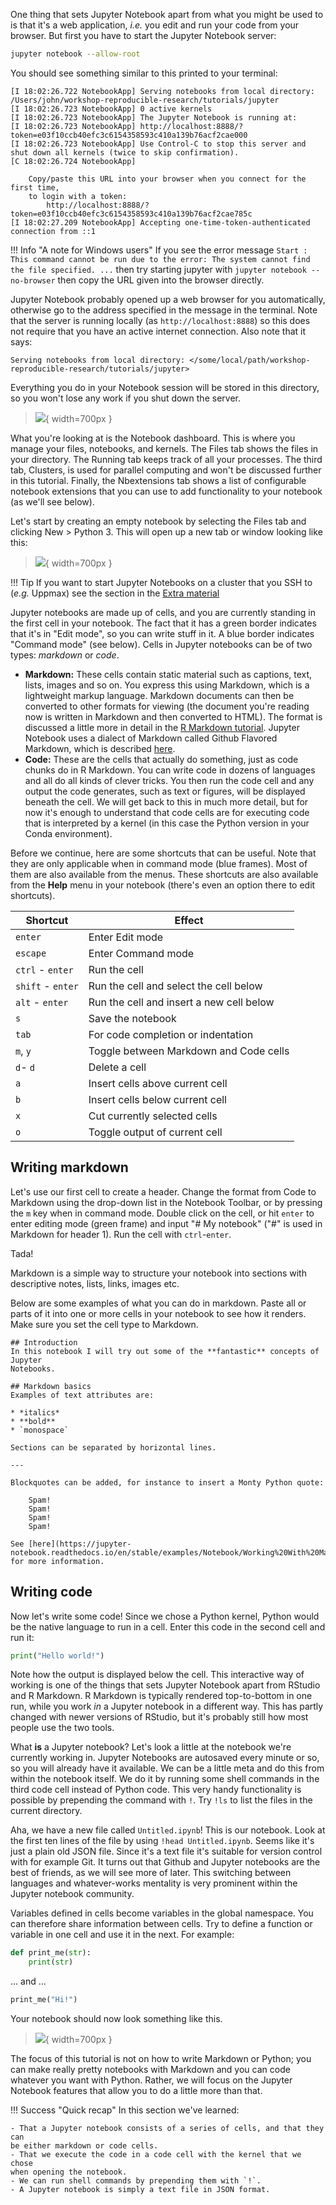 One thing that sets Jupyter Notebook apart from what you might be used to is
that it's a web application, *i.e.* you edit and run your code from your
browser. But first you have to start the Jupyter Notebook server:

```bash
jupyter notebook --allow-root
```

You should see something similar to this printed to your terminal:

```no-highlight
[I 18:02:26.722 NotebookApp] Serving notebooks from local directory: /Users/john/workshop-reproducible-research/tutorials/jupyter
[I 18:02:26.723 NotebookApp] 0 active kernels
[I 18:02:26.723 NotebookApp] The Jupyter Notebook is running at:
[I 18:02:26.723 NotebookApp] http://localhost:8888/?token=e03f10ccb40efc3c6154358593c410a139b76acf2cae000
[I 18:02:26.723 NotebookApp] Use Control-C to stop this server and shut down all kernels (twice to skip confirmation).
[C 18:02:26.724 NotebookApp]

    Copy/paste this URL into your browser when you connect for the first time,
    to login with a token:
        http://localhost:8888/?token=e03f10ccb40efc3c6154358593c410a139b76acf2cae785c
[I 18:02:27.209 NotebookApp] Accepting one-time-token-authenticated connection from ::1
```

!!! Info "A note for Windows users"
    If you see the error message `Start : This command cannot be run due to the
    error: The system cannot find the file specified. ...` then try starting
    jupyter with `jupyter notebook --no-browser` then copy the URL given into the
    browser directly.

Jupyter Notebook probably opened up a web browser for you automatically,
otherwise go to the address specified in the message in the terminal. Note that
the server is running locally (as `http://localhost:8888`) so this does not
require that you have an active internet connection. Also note that it says:

```no-highlight
Serving notebooks from local directory: </some/local/path/workshop-reproducible-research/tutorials/jupyter>
```

Everything you do in your Notebook session will be stored in this directory, so
you won't lose any work if you shut down the server.

> ![](images/jupyter_dashboard.png){ width=700px }

What you're looking at is the Notebook dashboard. This is where you manage your
files, notebooks, and kernels. The Files tab shows the files in your directory.
The Running tab keeps track of all your processes. The third tab, Clusters, is
used for parallel computing and won't be discussed further in this tutorial.
Finally, the Nbextensions tab shows a list of configurable notebook extensions
that you can use to add functionality to your notebook (as we'll see below).

Let's start by creating an empty notebook by selecting the Files tab and
clicking New > Python 3. This will open up a new tab or window
looking like this:

> ![](images/jupyter_empty_nb.png){ width=700px }

!!! Tip
    If you want to start Jupyter Notebooks on a cluster that you SSH to (_e.g._
    Uppmax) see the section in the
    [Extra material](jupyter-9-extra-material)

Jupyter notebooks are made up of cells, and you are currently standing in
the first cell in your notebook. The fact that it has a green border indicates
that it's in "Edit mode", so you can write stuff in it. A blue border indicates
"Command mode" (see below). Cells in Jupyter notebooks can be of two types:
*markdown* or *code*.

* **Markdown:** These cells contain static material such as captions, text,
lists, images and so on. You express this using Markdown, which is
a lightweight markup language. Markdown documents can then be converted to
other formats for viewing (the document you're reading now is written in
Markdown and then converted to HTML). The format is discussed a little more in
detail in the [R Markdown tutorial](../../rmarkdown/r-markdown-1-introduction). Jupyter Notebook
uses a dialect of Markdown called Github Flavored Markdown, which is described
[here](https://guides.github.com/features/mastering-markdown/).
* **Code:** These are the cells that actually do something, just as code chunks
  do in R Markdown. You can write code in dozens of languages and all do all
  kinds of clever tricks. You then run the code cell and any output the code
  generates, such as text or figures, will be displayed beneath the cell. We
  will get back to this in much more detail, but for now it's enough to
  understand that code cells are for executing code that is interpreted by
  a kernel (in this case the Python version in your Conda environment).

Before we continue, here are some shortcuts that can be useful. Note that they
are only applicable when in command mode (blue frames). Most of them are also
available from the menus. These shortcuts are also available from the **Help**
menu in your notebook (there's even an option there to edit shortcuts).

<div align="center" markdown>

| Shortcut          | Effect                                    |
| ----------------- | ----------------------------------------- |
| `enter`           | Enter Edit mode                           |
| `escape`          | Enter Command mode                        |
| `ctrl` - `enter`  | Run the cell                              |
| `shift` - `enter` | Run the cell and select the cell below    |
| `alt` - `enter`   | Run the cell and insert a new cell below  |
| `s`               | Save the notebook                         |
| `tab`             | For code completion or indentation        |
| `m`, `y`          | Toggle between Markdown and Code cells    |
| `d`- `d`          | Delete a cell                             |
| `a`               | Insert cells above current cell           |
| `b`               | Insert cells below current cell           |
| `x`               | Cut currently selected cells              |
| `o`               | Toggle output of current cell             |

</div>

## Writing markdown

Let's use our first cell to create a header. Change the format from
Code to Markdown using the drop-down list in the Notebook Toolbar, or by
pressing the `m` key when in command mode. Double click on
the cell, or hit `enter` to enter editing mode (green frame) and input
"# My notebook" ("#" is used in Markdown for header 1). Run the cell with
`ctrl`-`enter`.

Tada!

Markdown is a simple way to structure your notebook into sections with
descriptive notes, lists, links, images etc.

Below are some examples of what you can do in markdown. Paste all or parts
of it into one or more cells in your notebook to see how it renders. Make
sure you set the cell type to Markdown.

```
## Introduction
In this notebook I will try out some of the **fantastic** concepts of Jupyter
Notebooks.

## Markdown basics
Examples of text attributes are:

* *italics*
* **bold**
* `monospace`

Sections can be separated by horizontal lines.

---

Blockquotes can be added, for instance to insert a Monty Python quote:

    Spam!
    Spam!
    Spam!
    Spam!

See [here](https://jupyter-notebook.readthedocs.io/en/stable/examples/Notebook/Working%20With%20Markdown%20Cells.html) for more information.    
```

## Writing code

Now let's write some code! Since we chose a Python kernel, Python would be the
native language to run in a cell. Enter this code in the second cell and run
it:

```python
print("Hello world!")
```

Note how the output is displayed below the cell. This interactive way of working
is one of the things that sets Jupyter Notebook apart from RStudio and
R Markdown. R Markdown is typically rendered top-to-bottom in one run, while you
work *in* a Jupyter notebook in a different way. This has partly changed with
newer versions of RStudio, but it's probably still how most people use the two
tools.

What **is** a Jupyter notebook? Let's look a little at the notebook we're
currently working in. Jupyter Notebooks are autosaved every minute or so, so you
will already have it available. We can be a little meta and do this from within
the notebook itself. We do it by running some shell commands in the third code
cell instead of Python code. This very handy functionality is possible by
prepending the command with `!`. Try `!ls` to list the files in the current
directory.

Aha, we have a new file called `Untitled.ipynb`! This is our notebook. Look at
the first ten lines of the file by using `!head Untitled.ipynb`. Seems like it's
just a plain old JSON file. Since it's a text file it's suitable for version
control with for example Git. It turns out that Github and Jupyter notebooks are
the best of friends, as we will see more of later. This switching between
languages and whatever-works mentality is very prominent within the Jupyter
notebook community.

Variables defined in cells become variables in the global namespace. You can
therefore share information between cells. Try to define a function or variable
in one cell and use it in the next. For example:

```python
def print_me(str):
    print(str)
```

... and ...

```python
print_me("Hi!")
```

Your notebook should now look something like this.

> ![](images/jupyter_basic_update.png){ width=700px }

The focus of this tutorial is not on how to write Markdown or Python; you can make really
pretty notebooks with Markdown and you can code whatever you want with Python.
Rather, we will focus on the Jupyter Notebook features that allow you to do
a little more than that.

!!! Success "Quick recap"
    In this section we've learned:

    - That a Jupyter notebook consists of a series of cells, and that they can
    be either markdown or code cells.
    - That we execute the code in a code cell with the kernel that we chose
    when opening the notebook.
    - We can run shell commands by prepending them with `!`.
    - A Jupyter notebook is simply a text file in JSON format.
